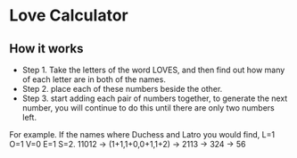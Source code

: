 # Love Calculator
## How it works
* Step 1. Take the letters of the word LOVES, and then find out how many of each letter are in both of the names.
* Step 2. place each of these numbers beside the other.
* Step 3. start adding each pair of numbers together, to generate the next number, you will continue to do this until there are only two numbers left.

For example. If the names where Duchess and Latro you would find, L=1 O=1 V=0 E=1 S=2. 11012 -> (1+1,1+0,0+1,1+2) -> 2113 -> 324 -> 56
